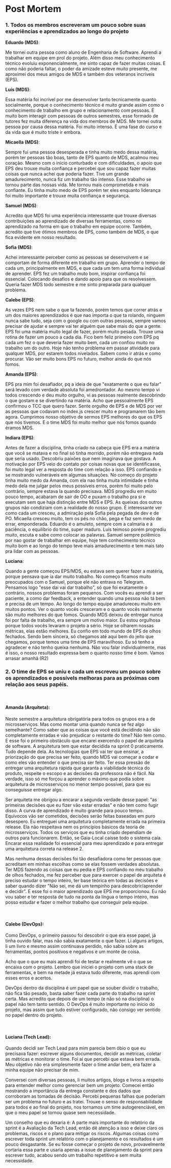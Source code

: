 # Post Mortem

### 1. Todos os membros escreveram um pouco sobre suas experiências e aprendizados ao longo do projeto

**Eduardo (MDS)**: <p>Me tornei outra pessoa como aluno de Engenharia de Software. Aprendi a trabalhar em equipe em prol do projeto. Além disso meu conhecimento técnico evoluiu exponencialmente, me sinto capaz de fazer muitas coisas. E como não poderia faltar, o poder da amizade esteve muito presente, me aproximei dos meus amigos de MDS e também dos veteranos incríveis (EPS).</p>

**Luís (MDS)**: <p>Essa matéria foi incrível por me desenvolver tanto tecnicamente quanto socialmente, porque o conhecimento técnico é muito grande assim como o conhecimento de trabalho em grupo e relacionamento com pessoas. É muito bom interagir com pessoas de outros semestres, esse formado de tutores fez muita diferença na vida dos membros de MDS. Me tornei outra pessoa por causa dessa matéria. Foi muito intenso. É uma fase do curso e da vida que é muito triste ir embora. </p>

**Micaella (MDS)**: <p>Sempre fui uma pessoa desesperada e tinha muito medo dessa matéria, porém ter pessoas tão boas, tanto de EPS quanto de MDS, acalmou meu coração. Mesmo com o início conturbado e com dificuldades, o apoio que EPS deu trouxe muita confiança e percebei que sou capaz fazer muitas coisas que nunca achei que poderia fazer. Tive um grande amadurecimento, nunca fiz um trabalho tão intenso. Esse trabalho se tornou parte das nossas vida. Me tornou mais comprometida e mais confiante. Eu tinha muito medo de EPS porém ter eles enquanto liderança foi muito importante e trouxe muita confiança e segurança.</p>

**Samuel (MDS)**: <p>Acredito que MDS foi uma experiência interessante que trouxe diversas contribuições ao aprendizado de diversas ferramentas, como no aprendizado na forma em que o trabalho em equipe ocorre. Também, acredito que tive ótimos membros de EPS, como também de MDS, o que fica evidente em nosso resultado.</p>

**Sofia (MDS)**: <p>Achei interessante perceber como as pessoas se desenvolvem e se comportam de forma diferente em trabalho em grupo. Aprender o tempo de cada um, principalmente em MDS, e que cada um tem uma forma individual de aprender. EPS fez um trabalho muto bom, inspirar confiança foi essencial. Colocando desafios e dando apoio para que os resolvessem. Queria fazer MDS todo semestre e me sinto preparada para qualquer problema.</p>

**Calebe (EPS)**: <p>As vezes EPS nem sabe o que ta fazendo, porém temos que correr atrás e um dos maiores aprendizados é que nao importa o que ta rolando, ninguem nunca sabe tudo, seja com o google ou com outras pessoas, sempre vamos precisar de ajudar e sempre vai ter alguém que sabe mais do que a gente. EPS foi uma matéria muito legal de fazer, porém muito pesada. Trouxe uma rotina de fazer um pouco a cada dia. Fico bem feliz primeiro com EPS pq cada um fez o que deveria fazer muito bem, cada um confiou muito no trabalho um do outro. Hoje não tenho problema em passar atividade para qualquer MDS, por estarem todos nivelados. Sabem como ir atrás e como procurar. Vão ser muito bons EPS no futuro, melhor ainda do que nós fomos.</p>

**Amanda (EPS)**: <p>EPS pra mim foi desafiador, pq a ideia de que "exatamente o que eu falar" será levado com verdade absoluta foi amedrontador. Ao mesmo tempo vi todos crescendo e deu muito orgulho, vi as pessoas realmente descobrindo o que gostam e se divertindo na matéria. Acho que pessoalmente EPS confirmou o TCC que quero fazer. Sente orgulho de EPS e de MDS por ver as pessoas que codavam no index.js crescer muito e programarem tão bem agora. Cumprimos nosso objetivo de sermos EPS melhores do que os EPS que nós tivemos. E o time MDS foi muito melhor que nós fomos quando éramos MDS.</p>

**Indiara (EPS)**: <p>Antes de fazer a disciplina, tinha criado na cabeça que EPS era a matéria que você se matava e no final só tinha morrido, porém não entregava nada que seria usado. Descobriu paixões que nem imaginava que gostava. A motivação por EPS veio do contato por coisas novas que se identificasse, foi muito legal ver a resposta do time com relação a isso. EPS confiando e se mostrando vulneráveis em algumas situações. No começo do projeto tinha muito medo da Amanda, com ela nao tinha muita intimidade e tinha medo dela me julgar pelos meus possíveis erros, porém foi muito pelo contrário, sempre estava la quando precisava. MDS progrediu em muito pouco tempo, acabaram de sair de OO e puxam o trabalho pra si e executam sem que haja distinção entre MDS e EPS. As queixas dos outros grupos não condiziam com a realidade do nosso grupo. É interessante ver como cada um cresceu, a admiração pela Sofia pela pegada de dev e  de PO. Micaella cresceu muito, tem os pés no chão, pega e faz sem medo de errar, emponderada. Eduardo é o amuleto, sempre com a calmaria e a paciência, o equilíbrio do time, super maduro. Luís teimoso porém progrediu muito, escuta e sabe como colocar as palavras. Samuel sempre polêmico por nao gostar de trabalhar em equipe, hoje tem conhecimento técnico muito bom e ao longo do tempo teve mais amadurecimento e tem mais tato pra lidar com as pessoas.</p>

**Luciana**: <p>Quando a gente começou EPS/MDS, eu estava sem querer fazer a matéria, porque pensava que ia dar muito trabalho. No começo ficamos muito preocupados com o Samuel, porque ele não entrava no Telegram. Pensamos logo "esse dai vai dar trabalho", só que foi exatamente o contrário, nossos problemas foram pequenos. Com vocês eu aprendi a ser paciente, a como dar feedback, a entender quando uma pessoa não tá bem e precisa de um tempo. Ao longo do tempo equipe amadureceu muito em muitos pontos. Ver o quanto vocês cresceram e o quanto vocês realmente são muito melhores do que fomos. Quando MDS deixou de entregar nunca foi por falta de trabalho, era sempre um motivo maior. Eu estou orgulhosa porque todos vocês levaram o projeto a sério. Hoje se olharem nossas métricas, elas estão melhores. Eu confio em todo mundo de EPS de olhos fechados. Sendo bem sincera, só chegamos até aqui bem do jeito que chegamos, porque temos uma time de EPS maravilhoso. Eu só tenho a agradecer e não tenho queixa nenhuma. Não vou falar individualmente, mas é isso, o nosso resultado expressa bem o quanto nosso time é bom. Vamos arrasar amanhã (R2)</p>


### 2. O time de EPS se uniu e cada um escreveu um pouco sobre os aprendizados e possívels melhoras para as próximas com relação aos seus papéis.

<br />

#### **Amanda (Arquiteta)**:

<p> 
Neste semestre a arquitetura obrigatória para todos os grupos era a de microsserviços. Mas como montar uma quando nunca se fez algo semelhante? Como saber que as coisas que você está decidindo não são completamente erradas e vão prejudicar o restante do time? Não tem como. E esse foi o primeiro obstáculo que encarei exercendo o papel de arquiteta de software. A arquitetura tem que estar decidida na sprint 0 praticamente. Tudo depende dela. As tecnologias que EPS vai ter que ensinar, a priorização do que precisa ser feito, quando MDS vai começar a codar e como eles vão entender o que precisa ser feito. Ter essa pressão de entregar uma arquitetura rápida que garanta a viabilidade técnica do produto, respeite o escopo e as decisões da professora não é fácil. Na verdade, isso só me forçou a aprender o máximo que podia sobre arquitetura de microsserviços no menor tempo possível, para que eu conseguisse entregar algo.

Ser arquiteta me obrigou a encarar a segunda verdade desse papel: "as primeiras decisões que eu fizer vão estar erradas" e não tem como fugir disso. A curva de aprendizado é muito grande para pouco tempo. Equivocos vão ser cometidos, decisões serão feitas baseadas em puro desespero. Eu entreguei uma arquitetura completamente errada na primeira release. Ela não respeitava nem os princípios básicos da teoria de microsserviços. Todos os serviços que eu tinha criado dependiam de outros para funcionarem. Então, se Gaia-Local caísse todo o sistema caía. Encarar essa realidade foi essencial para meu aprendizado e para entregar uma arquitetura correta na release 2.

Mas nenhuma dessas decisões foi tão desafiadora como ter pessoas que acreditam em minhas escolhas como se elas fossem verdades absolutas. Ter MDS fazendo as coisas que eu pedia e EPS confiando no meu trabalho de olhos fechados, me fez perceber que para exercer o papel de arquiteta é preciso estudar o tempo inteiro, ter base teórica em todas as decisões e saber quando dizer "Não sei, me dá um tempinho para descobrir/aprender e decidir". E esse foi o maior aprendizado que EPS me proporcionou. Eu não vou saber e ter resposta de tudo na ponta da língua o tempo inteiro, mas posso estudar e fazer o melhor trabalho que conseguir pela equipe.
</p> 

<br />

#### **Calebe (DevOps)**:

<p>

Como DevOps, o primeiro passou foi descobrir o que era esse papel, já tinha ouvido falar, mas não sabia exatamente o que fazer. Li alguns artigos, li um livro e mesmo assim continuava perdido, não sabia sobre as ferramentas, pontos positivos e negativos e um monte de coisa.

Acho que o que eu mais aprendi foi de testar e realmente vê o que se encaixa com o projeto. Lembro que iniciei o projeto com uma stack de ferramentas, e bem na metade já estava tudo diferente, mas aprendi com esses erros e acertos.

DevOps dentro da disciplina é um papel que se souber dividir o trabalho, não fica tão pesado, basta saber fazer cada parte do trabalho na sprint certa. Mas acredito que depois de um tempo (e não só na disciplina) o papel não tem tanto sentido. O DevOps é muito importante no início do projeto, mas assim que tudo estiver configurado, não consigo ver sentido no papel dentro do projeto.

</p>

<br />

#### **Luciana (Tech Lead)**:

<p>
Quando decidi ser Tech Lead para mim parecia bem óbio o que eu precisava fazer: escrever alguns documentos, decidir as métricas, coletar as métricas e monitorar o time. Foi ai que percebi que estava bem errada. Meu objetivo não era simplesmente fazer o time andar bem, era fazer a minha equipe não precisar de mim. 
    
Conversei com diversas pessoas, li muitos artigos, blogs e livros a respeito para entender melhor como gerenciar bem um projeto. Comecei então mostrando a importância da entrega constante e dos dados que corroboram as tomadas de decisão. Percebi pequenas falhas que poderiam ser um problema no futuro e as tratei. Trouxe o senso de responsabilidade para todos e ao final do projeto, nos tornamos um time autogerenciável, em que o meu papel se tornou quase sem necessidade. 

Um conselho que eu dexaria é: A parte mais importante do relatório da sprint é a Avaliação da Tech Lead, então dê atenção a isso e deixe claro os problemas, riscos e o plano para mitigar os riscos. Algumas coisas como escrever toda sprint um relatório com o planejamento e os resultados é um pouco desgastante. Se eu fosse começar o projeto de novo, provavelmente cortaria essa parte e usaria apenas a issue de planejamento da sprint para escrever tudo, acabou sendo um trabalho repetitivo e sem muita necessidade. 
</p>